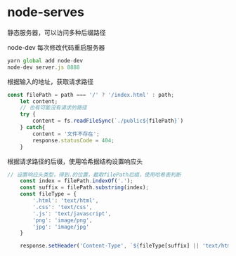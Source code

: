 # node-serves
静态服务器，可以访问多种后缀路径

node-dev 每次修改代码重启服务器
```javascript
yarn global add node-dev
node-dev server.js 8888
```

根据输入的地址，获取请求路径
```javascript
const filePath = path === '/' ? '/index.html' : path;
    let content;
    // 也有可能没有请求的路径
    try {
        content = fs.readFileSync(`./public${filePath}`)
    } catch{
        content = '文件不存在';
        response.statusCode = 404;
    }
```


根据请求路径的后缀，使用哈希据结构设置响应头
```javascript
// 设置响应头类型，得到.的位置，截取filePath后缀，使用哈希表判断
    const index = filePath.indexOf('.');
    const suffix = filePath.substring(index);
    const fileType = {
        '.html': 'text/html',
        '.css': 'text/css',
        '.js': 'text/javascript',
        'png': 'image/png',
        'jpg': 'image/jpg'
    }

    response.setHeader('Content-Type', `${fileType[suffix] || 'text/html'};charset=utf-8`)
```
